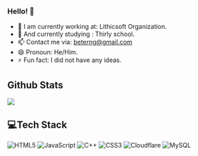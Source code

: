 ### Hello! 👋

- 🔭 I am currently working at: Lithicsoft Organization.
- 🌱 And currently studying : Thirly school.
- 📫 Contact me via: beterng@gmail.com 
- 😄 Pronoun: He/Him.
- ⚡ Fun fact: I did not have any ideas.

## Github Stats
<a href="#"><img align="center" src="https://github-readme-stats.vercel.app/api?username=beterng&theme=nord&show_icons=true&hide_border=true&count_private=true" /></a>

## 💻Tech Stack
![HTML5](https://img.shields.io/badge/html5-%23E34F26.svg?style=for-the-badge&logo=html5&logoColor=white) ![JavaScript](https://img.shields.io/badge/javascript-%23323330.svg?style=for-the-badge&logo=javascript&logoColor=%23F7DF1E) ![C++](https://img.shields.io/badge/c++-%2300599C.svg?style=for-the-badge&logo=c%2B%2B&logoColor=white) ![CSS3](https://img.shields.io/badge/css3-%231572B6.svg?style=for-the-badge&logo=css3&logoColor=white) ![Cloudflare](https://img.shields.io/badge/Cloudflare-F38020?style=for-the-badge&logo=Cloudflare&logoColor=white) ![MySQL](https://img.shields.io/badge/mysql-%2300f.svg?style=for-the-badge&logo=mysql&logoColor=white)
